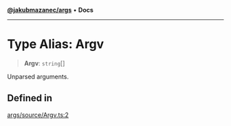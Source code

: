[**@jakubmazanec/args**](../README.md) • **Docs**

---

# Type Alias: Argv

> **Argv**: `string`[]

Unparsed arguments.

## Defined in

[args/source/Argv.ts:2](https://github.com/jakubmazanec/tools/blob/a5f92f7f2969c6804808173bd093f7dbafca1b9f/packages/args/source/Argv.ts#L2)
